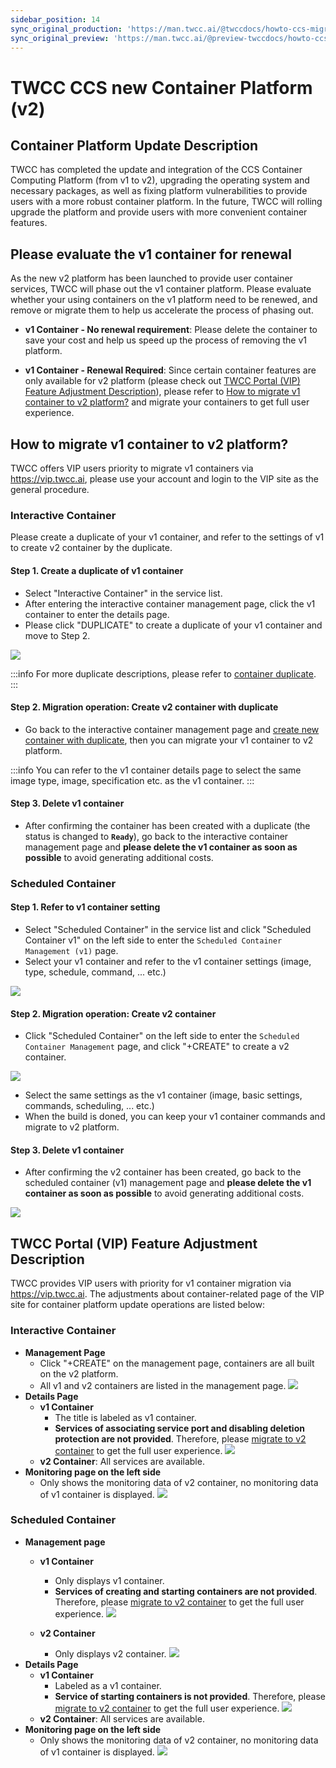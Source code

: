 ```yaml
---
sidebar_position: 14
sync_original_production: 'https://man.twcc.ai/@twccdocs/howto-ccs-migrate-container-zh' 
sync_original_preview: 'https://man.twcc.ai/@preview-twccdocs/howto-ccs-migrate-container-zh' 
---
```


# TWCC CCS new Container Platform (v2)

## Container Platform Update Description

TWCC has completed the update and integration of the CCS Container Computing Platform (from v1 to v2), upgrading the operating system and necessary packages, as well as fixing platform vulnerabilities to provide users with a more robust container platform.
In the future, TWCC will rolling upgrade the platform and provide users with more convenient container features.

## Please evaluate the v1 container for renewal

As the new v2 platform has been launched to provide user container services, TWCC will phase out the v1 container platform. Please evaluate whether your using containers on the v1 platform need to be renewed, and remove or migrate them to help us accelerate the process of phasing out.

- **v1 Container - No renewal requirement**: 
Please delete the container to save your cost and help us speed up the process of removing the v1 platform.

- **v1 Container - Renewal Required**: 
Since certain container features are only available for v2 platform (please check out [TWCC Portal (VIP) Feature Adjustment Description](#twcc-portal-vip-feature-adjustment-description)), please refer to [How to migrate v1 container to v2 platform?](#how-to-migrate-v1-container-to-v2-platform) and migrate your containers to get full user experience.


<!-- ## How to find whether a container is old or new?

You can find out whether a container is built on the v1 or v2 platform by the build time or the TWCC portal site.

- **Build time**
    - v1 Container: container bulit before 2022/9/x<sup>[1]</sup>
    - v2 Container: container bulit after 2022/9/x<sup>[1]</sup>

:::info
<sup>[1]</sup> To VIP user who have migrated their containers: 2022/9/xx is the time to separate the old and new containers.
:::

- **Portal - Container info page**
    - v1 Container: Show (v1) version
    > ![](https://i.imgur.com/ZRjInxR.png)
    
    > ![](https://i.imgur.com/MfSEW4N.png)

    - v2 Container: No version is showed
 -->

## How to migrate v1 container to v2 platform?

TWCC offers VIP users priority to migrate v1 containers via https://vip.twcc.ai, please use your account and login to the VIP site as the general procedure.

### Interactive Container

Please create a duplicate of your v1 container, and refer to the settings of v1 to create v2 container by the duplicate.

#### Step 1. Create a duplicate of v1 container

- Select "Interactive Container" in the service list.
- After entering the interactive container management page, click the v1 container to enter the details page.
- Please click "DUPLICATE" to create a duplicate of your v1 container and move to Step 2.

![](https://cos.twcc.ai/SYS-MANUAL/uploads/upload_12328655518d001f13dad1ab83c880f6.png)

:::info
For more duplicate descriptions, please refer to [container duplicate](docs/ccs-interactive-container/user-guides/duplicate-backup/duplicates.md).
:::


#### Step 2. Migration operation: Create v2 container with duplicate

- Go back to the interactive container management page and [create new container with duplicate](docs/ccs-interactive-container/user-guides/duplicate-backup/duplicates.md), then you can migrate your v1 container to v2 platform.

:::info
You can refer to the v1 container details page to select the same image type, image, specification etc. as the v1 container.
:::

#### Step 3. Delete v1 container

- After confirming the container has been created with a duplicate (the status is changed to **`Ready`**), go back to the interactive container management page and **please delete the v1 container as soon as possible** to avoid generating additional costs.

### Scheduled Container

#### Step 1. Refer to v1 container setting

- Select "Scheduled Container" in the service list and click "Scheduled Container v1" on the left side to enter the `Scheduled Container Management (v1)` page.
- Select your v1 container and refer to the v1 container settings (image, type, schedule, command, ... etc.)

![](https://cos.twcc.ai/SYS-MANUAL/uploads/upload_1b7df096e44f91d605cdb92a295bde1c.png)


#### Step 2. Migration operation: Create v2 container

- Click "Scheduled Container" on the left side to enter the `Scheduled Container Management` page, and click "+CREATE" to create a v2 container. 


![](https://cos.twcc.ai/SYS-MANUAL/uploads/upload_f7960d203eb6e998c34c3f0483205d58.png)


- Select the same settings as the v1 container (image, basic settings, commands, scheduling, ... etc.)
- When the build is doned, you can keep your v1 container commands and migrate to v2 platform.

#### Step 3. Delete v1 container

- After confirming the v2 container has been created, go back to the scheduled container (v1) management page and **please delete the v1 container as soon as possible** to avoid generating additional costs.

![](https://cos.twcc.ai/SYS-MANUAL/uploads/upload_19203698251bb5fb824e6f1d7fcd884c.png)


## TWCC Portal (VIP) Feature Adjustment Description

TWCC provides VIP users with priority for v1 container migration via https://vip.twcc.ai. The adjustments about container-related page of the VIP site for container platform update operations are listed below:

### Interactive Container

- **Management Page**
    - Click "+CREATE" on the management page, containers are all built on the v2 platform.
    - All v1 and v2 containers are listed in the management page. 
    ![](https://cos.twcc.ai/SYS-MANUAL/uploads/upload_1d1ca6f9ba5fb68e4e59fc8b96e43779.png)
- **Details Page**
    - **v1 Container**
        - The title is labeled as v1 container.
        - **Services of associating service port and disabling deletion protection are not provided**. Therefore, please [migrate to v2 container](#interactive-container) to get the full user experience.
        ![](https://cos.twcc.ai/SYS-MANUAL/uploads/upload_5660c85877d78d9dac6ad37b47f9524a.png)
    - **v2 Container**: All services are available.
- **Monitoring page on the left side**
    - Only shows the monitoring data of v2 container, no monitoring data of v1 container is displayed.
    ![](https://cos.twcc.ai/SYS-MANUAL/uploads/upload_12a2305b2e646acb870334925b6b037a.png)

### Scheduled Container

- **Management page**
    - **v1 Container**
        - Only displays v1 container.
        - **Services of creating and starting containers are not provided**. Therefore, please [migrate to v2 container](#scheduled-container) to get the full user experience.
        ![](https://cos.twcc.ai/SYS-MANUAL/uploads/upload_b83c3c33551a9a3a72cea34d4c83c777.png)

    - **v2 Container**
        - Only displays v2 container.
        ![](https://cos.twcc.ai/SYS-MANUAL/uploads/upload_b451721299c3f75b52c1d90bedd2f65b.png)
- **Details Page**
    - **v1 Container**
        - Labeled as a v1 container.
        - **Service of starting containers is not provided**. Therefore, please [migrate to v2 container](#scheduled-container) to get the full user experience.
        ![](https://cos.twcc.ai/SYS-MANUAL/uploads/upload_4fa9d27ee389dcb14a58079fc617c5ad.png)
    - **v2 Container**: All services are available.
- **Monitoring page on the left side**
    - Only shows the monitoring data of v2 container, no monitoring data of v1 container is displayed.
    ![](https://cos.twcc.ai/SYS-MANUAL/uploads/upload_81d2c8f3dc5d0dd39423452bb654fc6f.png)